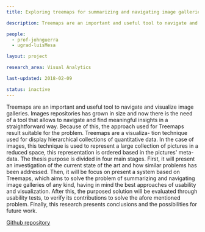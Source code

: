 ```yaml
---
title: Exploring treemaps for summarizing and navigating image galleries

description: Treemaps are an important and useful tool to navigate and visualize image galleries. Images repositories has grown in size and now there is the need of a tool that allows to navigate and find meaningful insights in a straightforward way.

people:
  - prof-johnguerra
  - ugrad-luisMesa

layout: project  

research_area: Visual Analytics

last-updated: 2018-02-09

status: inactive
---
```

Treemaps are an important and useful tool to navigate and visualize image galleries. Images repositories has grown in size and now there is the need of a tool that allows to navigate and find meaningful insights in a straightforward way. Because of this, the approach used for Treemaps result suitable for the problem. Treemaps are a visualiza- tion technique used for display hierarchical collections of quantitative data. In the case of images, this technique is used to represent a large collection of pictures in a reduced space, this representation is ordered based in the pictures' meta-data. The thesis purpose is divided in four main stages. First, it will present an investigation of the current state of the art and how similar problems has been addressed. Then, it will be focus on present a system based on Treemaps, which aims to solve the problem of summarizing and navigating image galleries of any kind, having in mind the best approaches of usability and visualization. After this, the purposed solution will be evaluated through usability tests, to verify its contributions to solve the afore mentioned problem. Finally, this research presents conclusions and the possibilities for future work.

[Github repository](https://github.com/john-guerra/photoTreemap)
